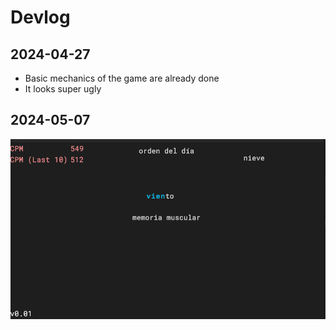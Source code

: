 # Devlog

## 2024-04-27

- Basic mechanics of the game are already done
- It looks super ugly

## 2024-05-07

![](media/ut_gameplay.gif)